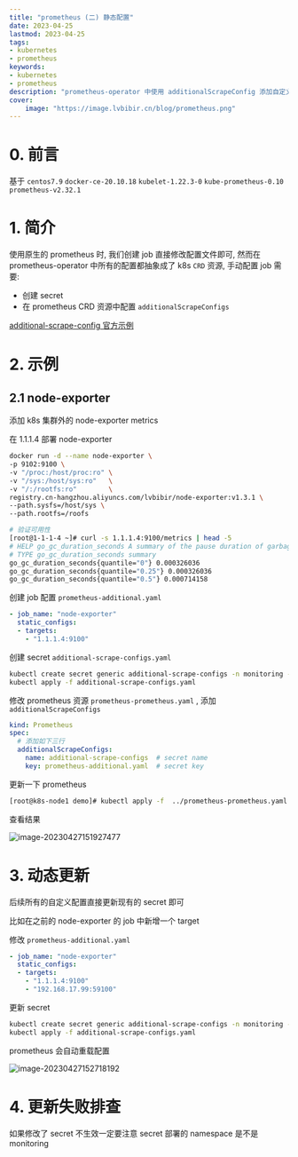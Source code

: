 ```yaml
---
title: "prometheus (二) 静态配置" 
date: 2023-04-25
lastmod: 2023-04-25
tags: 
- kubernetes
- prometheus
keywords:
- kubernetes
- prometheus
description: "prometheus-operator 中使用 additionalScrapeConfig 添加自定义 job 和 target" 
cover:
    image: "https://image.lvbibir.cn/blog/prometheus.png"
---
```


# 0. 前言

基于 `centos7.9` `docker-ce-20.10.18` `kubelet-1.22.3-0` `kube-prometheus-0.10` `prometheus-v2.32.1`

# 1. 简介

使用原生的 prometheus 时, 我们创建 job 直接修改配置文件即可, 然而在 prometheus-operator 中所有的配置都抽象成了 k8s `CRD` 资源, 手动配置 job 需要:

- 创建 secret
- 在 prometheus CRD 资源中配置 `additionalScrapeConfigs`

[additional-scrape-config 官方示例](https://github.com/prometheus-operator/prometheus-operator/blob/main/Documentation/additional-scrape-config.md)

# 2. 示例

## 2.1 node-exporter

添加 k8s 集群外的 node-exporter metrics

在 1.1.1.4 部署 node-exporter

```bash
docker run -d --name node-exporter \
-p 9102:9100 \
-v "/proc:/host/proc:ro" \
-v "/sys:/host/sys:ro"   \
-v "/:/rootfs:ro"        \
registry.cn-hangzhou.aliyuncs.com/lvbibir/node-exporter:v1.3.1 \
--path.sysfs=/host/sys \
--path.rootfs=/roofs 

# 验证可用性
[root@1-1-1-4 ~]# curl -s 1.1.1.4:9100/metrics | head -5
# HELP go_gc_duration_seconds A summary of the pause duration of garbage collection cycles.
# TYPE go_gc_duration_seconds summary
go_gc_duration_seconds{quantile="0"} 0.000326036
go_gc_duration_seconds{quantile="0.25"} 0.000326036
go_gc_duration_seconds{quantile="0.5"} 0.000714158
```

创建 job 配置 `prometheus-additional.yaml`

```yaml
- job_name: "node-exporter"
  static_configs:
  - targets: 
    - "1.1.1.4:9100"
```

创建 secret `additional-scrape-configs.yaml`

```bash
kubectl create secret generic additional-scrape-configs -n monitoring --from-file=prometheus-additional.yaml  > additional-scrape-configs.yaml
kubectl apply -f additional-scrape-configs.yaml 
```

修改 prometheus 资源 `prometheus-prometheus.yaml` , 添加 `additionalScrapeConfigs`

```yaml
kind: Prometheus
spec:
  # 添加如下三行
  additionalScrapeConfigs:
    name: additional-scrape-configs  # secret name
    key: prometheus-additional.yaml  # secret key
```

更新一下 prometheus

```bash
[root@k8s-node1 demo]# kubectl apply -f  ../prometheus-prometheus.yaml
```

查看结果

![image-20230427151927477](https://image.lvbibir.cn/blog/image-20230427151927477.png)

# 3. 动态更新

后续所有的自定义配置直接更新现有的 secret 即可

比如在之前的 node-exporter 的 job 中新增一个 target

修改 `prometheus-additional.yaml`

```yaml
- job_name: "node-exporter"
  static_configs:
  - targets:
    - "1.1.1.4:9100"
    - "192.168.17.99:59100"
```

更新 secret

```bash
kubectl create secret generic additional-scrape-configs -n monitoring --from-file=prometheus-additional.yaml  > additional-scrape-configs.yaml
kubectl apply -f additional-scrape-configs.yaml 
```

prometheus 会自动重载配置

![image-20230427152718192](https://image.lvbibir.cn/blog/image-20230427152718192.png)

# 4. 更新失败排查

如果修改了 secret 不生效一定要注意 secret 部署的 namespace 是不是 monitoring
